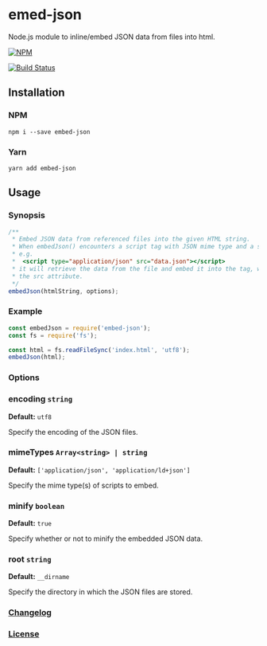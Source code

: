 # emed-json
Node.js module to inline/embed JSON data from files into html.

[![NPM](https://nodei.co/npm/embed-json.png?downloads=true)](https://nodei.co/npm/embed-json/)

[![Build Status](https://travis-ci.org/haensl/embed-json.svg?branch=master)](https://travis-ci.org/haensl/embed-json)


## Installation

### NPM
  `npm i --save embed-json`

### Yarn
  `yarn add embed-json`

## Usage

### Synopsis

```javascript
/**
 * Embed JSON data from referenced files into the given HTML string.
 * When embedJson() encounters a script tag with JSON mime type and a src attribute,
 * e.g.
 *  <script type="application/json" src="data.json"></script>
 * it will retrieve the data from the file and embed it into the tag, while removing
 * the src attribute.
 */
embedJson(htmlString, options);
```

### Example

```javascript
const embedJson = require('embed-json');
const fs = require('fs');

const html = fs.readFileSync('index.html', 'utf8');
embedJson(html);
```

### Options

### encoding `string`

**Default:** `utf8`

Specify the encoding of the JSON files.

### mimeTypes `Array<string> | string`

**Default:** `['application/json', 'application/ld+json']`

Specify the mime type(s) of scripts to embed.

### minify `boolean`

**Default:** `true`

Specify whether or not to minify the embedded JSON data.

### root `string`

**Default:** `__dirname`

Specify the directory in which the JSON files are stored.

### [Changelog](CHANGELOG.md)

### [License](LICENSE)
